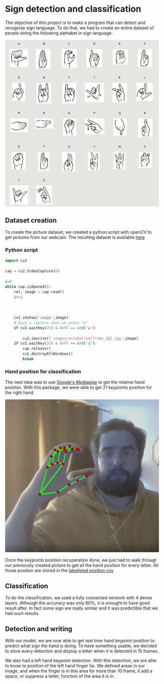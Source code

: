 # Sign detection and classification

The objective of this project is to make a program that can detect and recognize sign language. To do that, we had to create an entire dataset of people doing the following alphabet in sign language. 

![alphabet](pictures/alphabet.png)

## Dataset creation

To create the picture dataset, we created a python script with openCV to get pictures from our webcam. The resulting dataset is available [here](https://drive.google.com/drive/folders/1u8Hnd8CNCW26xyqQBYZprVFPRwkOzoWM?usp=sharing) 

### Python script

```python
import cv2

cap = cv2.VideoCapture(0) 

i=0
while cap.isOpened():
    ret, image = cap.read()
    i+=1

        

    cv2.imshow('image',image)
    # Save a capture when we press "w"
    if cv2.waitKey(25) & 0xFF == ord('w'):

        cv2.imwrite(f'images/unlabelled/frame_{i}.jpg',image)
    if cv2.waitKey(25) & 0xFF == ord('q'):
        cap.release()
        cv2.destroyAllWindows()
        break
```

### Hand position for classification

The next idea was to use [Google's Mediapipe](https://github.com/google/mediapipe) to get the relative hand position. With this package, we were able to get 21 keypoints position for the right hand.

![keypoint](pictures/hand.png)


Once the keypoints position recuperation done, we just had to walk througt our previously created picture to get all the hand position for every letter. All those position are stored in the [labelleled position csv](https://github.com/FurigaJulien/sign_detection_classification/blob/main/labellised_data.csv)

## Classification

To do the classification, we used a fully connected network with 4 dense layers. Although the accuracy was only 60%, it is enought to have good result after. In fact some sign are really similar and it was predictible that we had such results.

## Detection and writing

With our model, we are now able to get real time hand keypoint position to predict what sign the hand is doing. To have something usable, we decided to store every detection and display a letter when it is detected in 15 frames. 

We also had a left hand keypoint detection. With this detection, we are able to know to position of the left hand finger tip. We defined areas in our image, and when the finger is in this area for more than 10 frame, it add a space, or suppress a letter, function of the area it is in.
